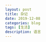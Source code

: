 ```yaml
---
layout: post
title: 杂记
date: 2019-12-08
categories: blog
tags: [生活]
description: 语言
---
```















